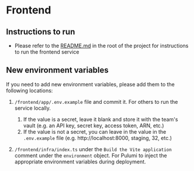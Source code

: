# Frontend

## Instructions to run

- Please refer to the [README.md](../README.md) in the root of the project for instructions to run the frontend service

## New environment variables

If you need to add new environment variables, please add them to the following locations:

1. `/frontend/app/.env.example` file and commit it. For others to run the service locally.

   1. If the value is a secret, leave it blank and store it with the team's vault (e.g. an API key, secret key, access token, ARN, etc.)
   2. If the value is not a secret, you can leave in the value in the `.env.example` file (e.g. http://localhost:8000, staging, 32, etc.)

2. `/frontend/infra/index.ts` under the `Build the Vite application` comment under the `environment` object. For Pulumi to inject the appropriate environment variables during deployment.
